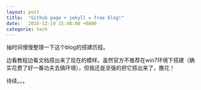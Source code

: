 ```yaml
---
layout: post
title:  "Github page + jekyll = free blog!"
date:   2016-12-19 15:40:00 +0800
categorie: tech
---
```


抽时间慢慢整理一下这个blog的搭建历程。

边看教程边看文档搭出来了现在的模样。虽然官方不推荐在win7环境下搭建（确实花费了好一番功夫去搞环境），但我还是坚强的把它搭出来了，撒花！

待续。。。